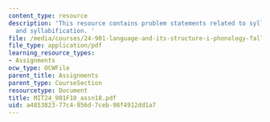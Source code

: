 ```yaml
---
content_type: resource
description: 'This resource contains problem statements related to syllables I: structure
  and syllabification. '
file: /media/courses/24-901-language-and-its-structure-i-phonology-fall-2010/a485382377c4956d7ceb98f4912dd1a7_MIT24_901F10_assn18.pdf
file_type: application/pdf
learning_resource_types:
- Assignments
ocw_type: OCWFile
parent_title: Assignments
parent_type: CourseSection
resourcetype: Document
title: MIT24_901F10_assn18.pdf
uid: a4853823-77c4-956d-7ceb-98f4912dd1a7
---
```

